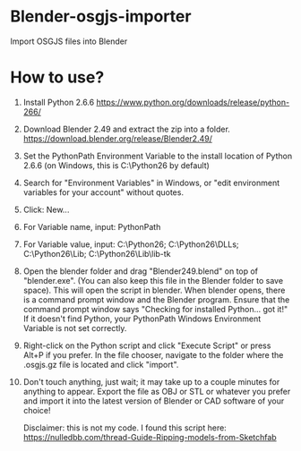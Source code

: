# Blender-osgjs-importer
Import OSGJS files into Blender
# How to use?
1. Install Python 2.6.6 https://www.python.org/downloads/release/python-266/

2. Download Blender 2.49 and extract the zip into a folder. https://download.blender.org/release/Blender2.49/

3. Set the PythonPath Environment Variable to the install location of Python 2.6.6 (on Windows, this is C:\Python26 by default)
3. Search for "Environment Variables" in Windows, or "edit environment variables for your account" without quotes.
3. Click: New...
3. For Variable name, input: PythonPath
3. For Variable value, input: C:\Python26; C:\Python26\DLLs; C:\Python26\Lib; C:\Python26\Lib\lib-tk

4. Open the blender folder and drag "Blender249.blend" on top of "blender.exe". (You can also keep this file in the Blender folder to save space). This will open the script in blender. When blender opens, there is a command prompt window and the Blender program. Ensure that the command prompt window says "Checking for installed Python... got it!" If it doesn't find Python, your PythonPath Windows Environment Variable is not set correctly.

5. Right-click on the Python script and click "Execute Script" or press Alt+P if you prefer. In the file chooser, navigate to the folder where the .osgjs.gz file is located and click "import".

6. Don't touch anything, just wait; it may take up to a couple minutes for anything to appear. Export the file as OBJ or STL or whatever you prefer and import it into the latest version of Blender or CAD software of your choice!

	Disclaimer: this is not my code. I found this script here: https://nulledbb.com/thread-Guide-Ripping-models-from-Sketchfab
